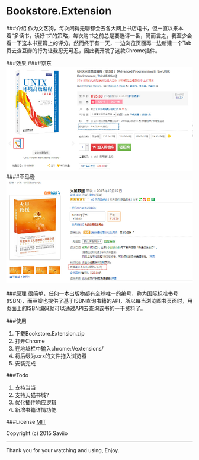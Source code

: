 # Bookstore.Extension

###介绍
作为文艺狗，每次闲得无聊都会去各大网上书店屯书，但一直以来本着“多读书，读好书”的策略，每次购书之前总是要选评一番，简而言之，我至少会看一下这本书豆瓣上的评分。然而终于有一天，一边浏览页面再一边新建一个Tab页去查豆瓣的行为让我忍无可忍，因此我开发了这款Chrome插件。

###效果
####京东
![image](https://raw.githubusercontent.com/Saviio/Saviio.github.io/master/images/jd.jpg)
####亚马逊
![image](https://raw.githubusercontent.com/Saviio/Saviio.github.io/master/images/amazon.jpg)

###原理
很简单，任何一本出版物都有全球唯一的编号，称为国际标准书号(ISBN)，而豆瓣也提供了基于ISBN查询书籍的API，所以每当浏览图书页面时，用页面上的ISBN编码就可以通过API去查询该书的一干资料了。

###使用
1. 下载Bookstore.Extension.zip
2. 打开Chrome
3. 在地址栏中输入chrome://extensions/
4. 将后缀为.crx的文件拖入浏览器
5. 安装完成

###Todo
1. 支持当当
2. 支持天猫书城?
3. 优化插件响应逻辑
4. 新增书籍详情功能


###License
[MIT](http://opensource.org/licenses/MIT)

Copyright (c) 2015 Saviio

---------
Thank you for your watching and using, Enjoy.
